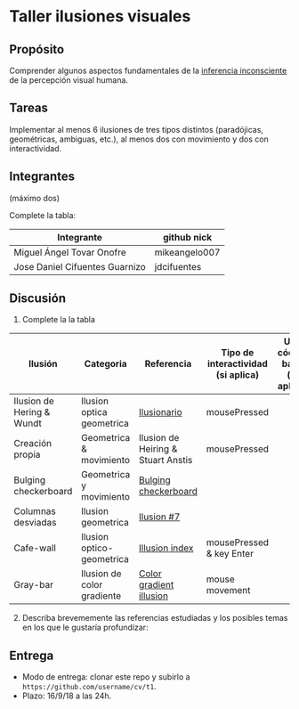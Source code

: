 # Taller ilusiones visuales

## Propósito

Comprender algunos aspectos fundamentales de la [inferencia inconsciente](https://github.com/VisualComputing/Cognitive) de la percepción visual humana.

## Tareas

Implementar al menos 6 ilusiones de tres tipos distintos (paradójicas, geométricas, ambiguas, etc.), al menos dos con movimiento y dos con interactividad.

## Integrantes
(máximo dos)

Complete la tabla:

| Integrante | github nick |
|------------|-------------|
| Miguel Ángel Tovar Onofre |  mikeangelo007   |
| Jose Daniel Cifuentes Guarnizo | jdcifuentes |

## Discusión

1. Complete la la tabla

| Ilusión | Categoria | Referencia | Tipo de interactividad (si aplica) | URL código base (si aplica) |
|---------|-----------|------------|------------------------------------|-----------------------------|
| Ilusion de Hering & Wundt | Ilusion optica geometrica |  [ Ilusionario ](http://ilusionario-blog.blogspot.com/2012/09/la-ilusion-de-hering.html)  | mousePressed  |                             |
| Creación propia | Geometrica & movimiento | Ilusion de Heiring & Stuart Anstis | mousePressed  |                             |
| Bulging checkerboard   | Geometrica y movimiento | [Bulging checkerboard](https://www.michaelbach.de/ot/ang-KitaokaBulge/index.html) |                                    |                             |
| Columnas desviadas  | Ilusion geometrica  |  [Ilusion #7](https://marcianosmx.com/11-ilusiones-opticas-que-te-sacudiran-el-cerebro/)          |                                    |                             |
| Cafe-wall  | Ilusion optico-geometrica | [Illusion index](https://www.illusionsindex.org/i/cafe-wall-illusion)| mousePressed & key Enter                                    |                             |
| Gray-bar | Ilusion de color gradiente |     [Color gradient illusion ](http://www.optical-illusionist.com/illusions/gradient-stripe-illusion)       | mouse movement |                             |

2. Describa brevememente las referencias estudiadas y los posibles temas en los que le gustaría profundizar:

## Entrega

* Modo de entrega: clonar este repo y subirlo a `https://github.com/username/cv/t1`.
* Plazo: 16/9/18 a las 24h.
